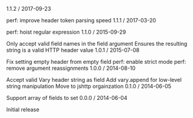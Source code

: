 1.1.2 / 2017-09-23

perf: improve header token parsing speed
1.1.1 / 2017-03-20

perf: hoist regular expression
1.1.0 / 2015-09-29

Only accept valid field names in the field argument
Ensures the resulting string is a valid HTTP header value
1.0.1 / 2015-07-08

Fix setting empty header from empty field
perf: enable strict mode
perf: remove argument reassignments
1.0.0 / 2014-08-10

Accept valid Vary header string as field
Add vary.append for low-level string manipulation
Move to jshttp orgainzation
0.1.0 / 2014-06-05

Support array of fields to set
0.0.0 / 2014-06-04

Initial release
